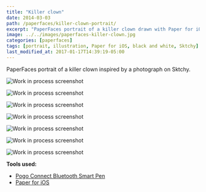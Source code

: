 ```yaml
---
title: "Killer clown"
date: 2014-03-03
path: /paperfaces/killer-clown-portrait/
excerpt: "PaperFaces portrait of a killer clown drawn with Paper for iOS on an iPad."
image: ../../images/paperfaces-killer-clown.jpg
categories: [paperfaces]
tags: [portrait, illustration, Paper for iOS, black and white, Sktchy]
last_modified_at: 2017-01-17T14:39:19-05:00
---
```


PaperFaces portrait of a killer clown inspired by a photograph on Sktchy.

![Work in process screenshot](../../images/paperfaces-killer-clown-process-1-lg.jpg)

![Work in process screenshot](../../images/paperfaces-killer-clown-process-2-lg.jpg)

![Work in process screenshot](../../images/paperfaces-killer-clown-process-3-lg.jpg)

![Work in process screenshot](../../images/paperfaces-killer-clown-process-4-lg.jpg)

![Work in process screenshot](../../images/paperfaces-killer-clown-process-5-lg.jpg)

![Work in process screenshot](../../images/paperfaces-killer-clown-process-6-lg.jpg)

![Work in process screenshot](../../images/paperfaces-killer-clown-process-7-lg.jpg)

**Tools used:**

- [Pogo Connect Bluetooth Smart Pen](https://www.amazon.com/gp/product/B009K448L4/ref=as_li_ss_tl?ie=UTF8&camp=1789&creative=390957&creativeASIN=B009K448L4&linkCode=as2&tag=mademist-20)
- [Paper for iOS](https://paper.bywetransfer.com/)
